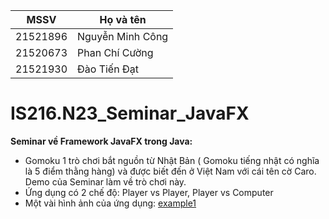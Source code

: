 | MSSV | Họ và tên |
|---|---|
| 21521896 | Nguyễn Minh Công |
| 21520673  | Phan Chí Cường |
| 21521930 | Đào Tiến Đạt |
# IS216.N23_Seminar_JavaFX
**Seminar về Framework JavaFX trong Java:**
- Gomoku 1 trò chơi bắt nguồn từ Nhật Bản ( Gomoku tiếng nhật có nghĩa là 5 điểm thằng hàng) và được biết đến ở Việt Nam với cái tên cờ Caro. Demo của Seminar làm về trò chơi này.
- Ứng dụng có 2 chế độ: Player vs Player, Player vs Computer
- Một vài hình ảnh của ứng dụng:
[example1](/src/images/example_1.png)
